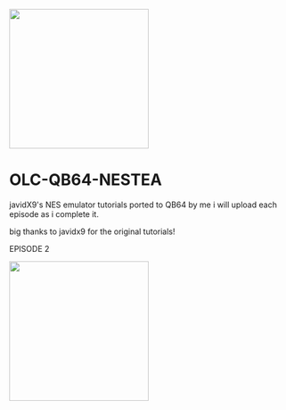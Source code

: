 


<IMG SRC ="https://user-images.githubusercontent.com/66333352/124371339-bb60e900-dc35-11eb-9ab1-53f84fed23c5.png" width=250 height=250></IMG> 
# OLC-QB64-NESTEA
javidX9's NES emulator tutorials ported to QB64 by me
i will upload each episode as i complete it.

big thanks to javidx9 for the original tutorials! 


EPISODE 2

<IMG SRC ="https://user-images.githubusercontent.com/66333352/124341487-96a33d80-db71-11eb-98a4-01a7000f3ed0.png" width=250 height=250></IMG> 

